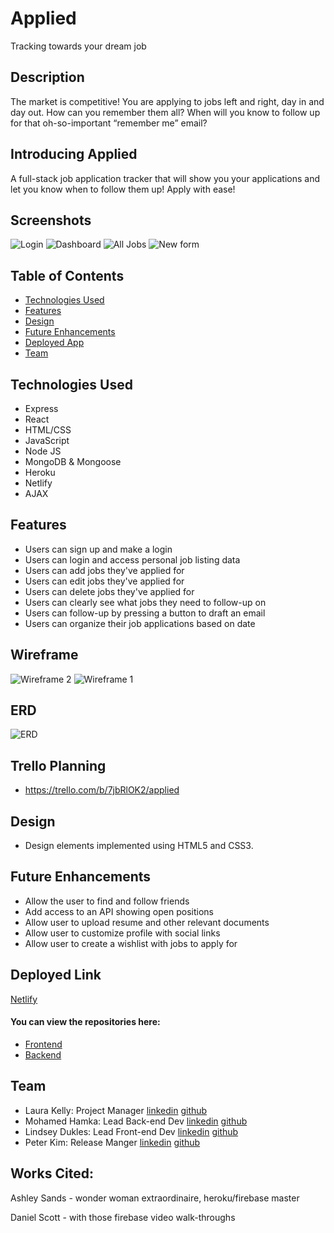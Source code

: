 # Applied
Tracking towards your dream job

## Description
The market is competitive! You are applying to jobs left and right, day in and day out. 
How can you remember them all? When will you know to follow up for that oh-so-important “remember me” email?

## Introducing Applied
A full-stack job application tracker that will show you your applications and let you know when to follow them up! Apply with ease!

## Screenshots
<img src="https://i.imgur.com/9idawp7.png" alt="Login"/>
<img src="https://i.imgur.com/xONbSGb.png" alt="Dashboard"/>
<img src="https://i.imgur.com/8oyH5iJ.png" alt="All Jobs"/>
<img src="https://i.imgur.com/EO2rM7F.png" alt="New form"/>

## Table of Contents
* [Technologies Used](#technologiesused)
* [Features](#features)
* [Design](#design)
* [Future Enhancements](#futureenhancements)
* [Deployed App](#deployment)
* [Team](#team)

## <a name="technologiesused"></a>Technologies Used
* Express
* React
* HTML/CSS
* JavaScript
* Node JS
* MongoDB & Mongoose
* Heroku
* Netlify
* AJAX


## Features
* Users can sign up and make a login
* Users can login and access personal job listing data
* Users can add jobs they've applied for
* Users can edit jobs they've applied for
* Users can delete jobs they've applied for
* Users can clearly see what jobs they need to follow-up on
* Users can follow-up by pressing a button to draft an email
* Users can organize their job applications based on date

## Wireframe
<img src="https://i.imgur.com/axNwws1.png" alt="Wireframe 2"/>
<img src="https://i.imgur.com/XNKuTMD.png" alt="Wireframe 1"/>


## ERD
<img src="https://i.imgur.com/FxsJBJV.png" alt="ERD"/>

## Trello Planning
* https://trello.com/b/7jbRlOK2/applied

## <a name="design"></a>Design
* Design elements implemented using HTML5 and CSS3. 


## <a name="futureenhancements"></a>Future Enhancements
* Allow the user to find and follow friends
* Add access to an API showing open positions
* Allow user to upload resume and other relevant documents
* Allow user to customize profile with social links
* Allow user to create a wishlist with jobs to apply for

## <a name="deployment"></a>Deployed Link
[Netlify](https://appliedjobtracker.netlify.app/)

#### You can view the repositories here:
* [Frontend](https://github.com/peterkimm/applied_frontend)
* [Backend](https://github.com/peterkimm/applied_backend)


## <a name="team"></a>Team
* Laura Kelly: Project Manager
[linkedin](https://www.linkedin.com/in/lkelly-laura/)
[github](https://github.com/laurakelly1)
* Mohamed Hamka: Lead Back-end Dev
[linkedin](https://www.linkedin.com/in/mohamed-hamka/)
[github](https://github.com/moehamka34)
* Lindsey Dukles: Lead Front-end Dev
[linkedin](https://www.linkedin.com/in/lindsey-dukles/)
[github](https://github.com/ldukles)
* Peter Kim: Release Manger
[linkedin](https://www.linkedin.com/in/peterkims/)
[github](https://github.com/peterkimm)


## Works Cited:
Ashley Sands - wonder woman extraordinaire, heroku/firebase master

Daniel Scott - with those firebase video walk-throughs